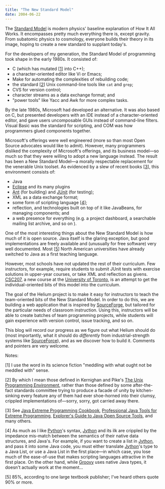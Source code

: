 ```yaml
---
title: "The New Standard Model"
date: 2004-06-22
---
```

The
<a href="http://particleadventure.org/particleadventure/frameless/standard_model.html">Standard Model</a>
is modern physics' baseline explanation of How It All Works.
It encompasses pretty much everything there is, except gravity.  From
subatomic physics to cosmology, everyone builds their theory in its
image, hoping to create a new standard to supplant today's.

For the developers of my generation, the Standard Model of
programming took shape in the early 1980s.  It consisted of:
<ul>
  <li>C (which has mutated [<a href="#1">1</a>] into C++);</li>
  <li>a character-oriented editor like Vi or Emacs;</li>
  <li>Make for automating the complexities of rebuilding code;</li>
  <li>the standard [<a href="#2">2</a>] Unix command-line tools like
<code>cat</code> and <code>grep</code>;</li>
  <li>CVS for version control;</li>
  <li>character streams as a data exchange format; and</li>
  <li>"power tools" like Yacc and Awk for more complex tasks.</li>
</ul>
By the late 1980s, Microsoft had developed an alternative.  It was
also based on C, but presented developers with an IDE instead of a
character-oriented editor, and gave users uncomposable GUIs instead of
command-line filters.  Visual Basic was the standard for scripting,
and COM was how programmers glued components together.

Microsoft's offerings were well engineered (more so than most Open
Source advocates would like to admit). However, many programmers
disliked the complexity of Microsoft's offerings, and its business
model—so much so that they were willing to adopt a new language
instead.  The result has been a New Standard Model—a morally
respectable replacement for the venerable Unix toolset.  As evidenced
by a slew of recent books [<a href="#3">3</a>], this environment consists
of:
<ul>
  <li>Java</li>
  <li><a href="http://www.eclipse.org">Eclipse</a> and its many plugins</li>
  <li><a href="http://ant.apache.org">Ant</a> (for building) and
<a href="http://www.junit.org">JUnit</a> (for testing);</li>
  <li>XML as a data exchange format;</li>
  <li>some form of scripting language [<a href="#4">4</a>];</li>
  <li>reflection, and technologies built on top of it like JavaBeans, for managing components; and</li>
  <li>a web presence for everything (e.g. a project dashboard, a searchable mailing list archive, and so on
).</li>
</ul>
One of the most interesting things about the New Standard Model is
how much of it is open source.  Java itself is the glaring exception,
but good implementations are freely available and (unusually for free
software) very well documented.  Most [<a href="#5">5</a>] North American
universities have already switched to Java as a first teaching language.

However, most schools have not updated the rest of their curriculum.
Few instructors, for example, require students to submit JUnit tests
with exercise solutions in upper-year courses, or take XML and
reflection as givens.  <a href="http://www.cs.utoronto.ca/~csc207h">CSC207</a>, a new course at
the <a href="http://www.cs.utoronto.ca">University of Toronto</a>, is
an attempt to get the individual-oriented bits of this model into the
curriculum.

The goal of the Helium project is
to make it easy for instructors to
teach the team-oriented bits of the New Standard Model.
In order to do this, we are building a web application that is
inspired by <a href="http://www.sf.net">SourceForge</a>,
but tailored for the particular needs of classroom instruction.
Using this, instructors will be able to create batches of team
programming projects, while students will gain experience with
version control, issue tracking, and so on.

This
blog will record our progress as we figure out what Helium should do (most
importantly, what it should do <em>differently</em> from
industrial-strength systems like <a href="http://www.sf.net">SourceForce</a>), and as we discover how to
build it.  Comments and pointers are very welcome.

Notes:

[<a name="1"></a>1] I use the word in its science fiction "meddling
with what ought not be meddled with" sense.

[<a name="2"></a>2] By which I mean those defined in Kernighan and
Pike's <a href="http://www.amazon.com/exec/obidos/tg/detail/-/013937681X">The
Unix Programming Environment</a>, rather than those defined by
some after-the-fact standards committee trying to produce a facade of
unity by kitchen-sinking every feature any of them had ever
shoe-horned into their clumsy, crippled implementations of—sorry,
sorry, got carried away there.

[<a name="3"></a>3] See <a href="http://www.amazon.com/exec/obidos/tg/detail/-/0596003870">Java
Extreme Programming Cookbook</a>, <a href="http://www.amazon.com/exec/obidos/tg/detail/-/0764556177">Professional
Java Tools for Extreme Programming</a>, <a href="http://www.amazon.com/exec/obidos/tg/detail/-/1932394192">Explorer's
Guide to Java Open Source Tools</a>, and many others.

[<a name="4"></a>4] As much as I like <a href="http://www.python.org">Python</a>'s syntax, <a href="http://www.jython.org/">Jython</a> and its ilk are crippled by
the impedance mis-match between the semantics of their native data
structures, and Java's.  For example, if you want to create a list in
<a href="http://www.jython.org/">Jython</a>, and pass it into some
Java code, you must either translate <a href="http://www.jython.org/">Jython</a>'s type to a Java List, or use
a Java List in the first place—in which case, you lose much of the
ease-of-use that makes scripting languages attractive in the first
place.  On the other hand, while <a href="http://groovy.codehaus.org/">Groovy</a> uses native Java types,
it doesn't actually work at the moment…

[<a name="5"></a>5] 85%, according to one large textbook publisher;
I've heard others quote 90% or more.
